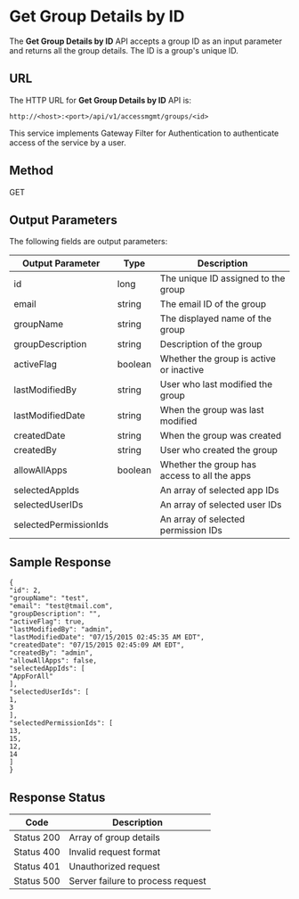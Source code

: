 
# Get Group Details by ID

The **Get Group Details by ID** API accepts a group ID as an input parameter and returns all the group details. The ID is a group's unique ID.

## URL

The HTTP URL for **Get Group Details by ID** API is:

```
http://<host>:<port>/api/v1/accessmgmt/groups/<id>
```

This service implements Gateway Filter for Authentication to authenticate access of the service by a user.

## Method

GET

## Output Parameters

The following fields are output parameters:

| Output Parameter      | Type    | Description                                  |
| --------------------- | ------- | -------------------------------------------- |
| id                    | long    | The unique ID assigned to the group          |
| email                 | string  | The email ID of the group                    |
| groupName             | string  | The displayed name of the group              |
| groupDescription      | string  | Description of the group                     |
| activeFlag            | boolean | Whether the group is active or inactive      |
| lastModifiedBy        | string  | User who last modified the group             |
| lastModifiedDate      | string  | When the group was last modified             |
| createdDate           | string  | When the group was created                   |
| createdBy             | string  | User who created the group                   |
| allowAllApps          | boolean | Whether the group has access to all the apps |
| selectedAppIds        |         | An array of selected app IDs                 |
| selectedUserIDs       |         | An array of selected user IDs                |
| selectedPermissionIds |         | An array of selected permission IDs          |

## Sample Response

```
{
"id": 2,
"groupName": "test",
"email": "test@tmail.com",
"groupDescription": "",
"activeFlag": true,
"lastModifiedBy": "admin",
"lastModifiedDate": "07/15/2015 02:45:35 AM EDT",
"createdDate": "07/15/2015 02:45:09 AM EDT",
"createdBy": "admin",
"allowAllApps": false,
"selectedAppIds": [
"AppForAll"
],
"selectedUserIds": [
1,
3
],
"selectedPermissionIds": [
13,
15,
12,
14
]
}
```

## Response Status

| Code       | Description                       |
| ---------- | --------------------------------- |
| Status 200 | Array of group details            |
| Status 400 | Invalid request format            |
| Status 401 | Unauthorized request              |
| Status 500 | Server failure to process request |
